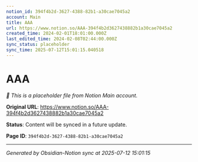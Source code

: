 ```yaml
---
notion_id: 394f4b2d-3627-4388-82b1-a30cae7045a2
account: Main
title: AAA
url: https://www.notion.so/AAA-394f4b2d3627438882b1a30cae7045a2
created_time: 2024-02-01T18:01:00.000Z
last_edited_time: 2024-02-08T02:44:00.000Z
sync_status: placeholder
sync_time: 2025-07-12T15:01:15.040518
---
```


# AAA

*🔄 This is a placeholder file from Notion Main account.*

**Original URL**: https://www.notion.so/AAA-394f4b2d3627438882b1a30cae7045a2

**Status**: Content will be synced in a future update.

**Page ID**: `394f4b2d-3627-4388-82b1-a30cae7045a2`

---

*Generated by Obsidian-Notion sync at 2025-07-12 15:01:15*
